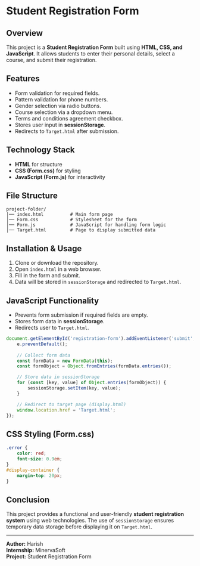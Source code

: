 # Student Registration Form

## Overview
This project is a **Student Registration Form** built using **HTML, CSS, and JavaScript**. It allows students to enter their personal details, select a course, and submit their registration.

## Features
- Form validation for required fields.
- Pattern validation for phone numbers.
- Gender selection via radio buttons.
- Course selection via a dropdown menu.
- Terms and conditions agreement checkbox.
- Stores user input in **sessionStorage**.
- Redirects to `Target.html` after submission.

## Technology Stack
- **HTML** for structure
- **CSS (Form.css)** for styling
- **JavaScript (Form.js)** for interactivity

## File Structure
```
project-folder/
│── index.html          # Main form page
│── Form.css            # Stylesheet for the form
│── Form.js             # JavaScript for handling form logic
│── Target.html         # Page to display submitted data
```

## Installation & Usage
1. Clone or download the repository.
2. Open `index.html` in a web browser.
3. Fill in the form and submit.
4. Data will be stored in `sessionStorage` and redirected to `Target.html`.

## JavaScript Functionality
- Prevents form submission if required fields are empty.
- Stores form data in **sessionStorage**.
- Redirects user to `Target.html`.

```javascript
document.getElementById('registration-form').addEventListener('submit', function (e) {
    e.preventDefault();
    
    // Collect form data
    const formData = new FormData(this);
    const formObject = Object.fromEntries(formData.entries());

    // Store data in sessionStorage
    for (const [key, value] of Object.entries(formObject)) {
        sessionStorage.setItem(key, value);
    }

    // Redirect to target page (display.html)
    window.location.href = 'Target.html';
});
```

## CSS Styling (Form.css)
```css
.error {
    color: red;
    font-size: 0.9em;
}
#display-container {
    margin-top: 20px;
}
```

## Conclusion
This project provides a functional and user-friendly **student registration system** using web technologies. The use of `sessionStorage` ensures temporary data storage before displaying it on `Target.html`.

---
**Author:** Harish  
**Internship:** MinervaSoft  
**Project:** Student Registration Form

